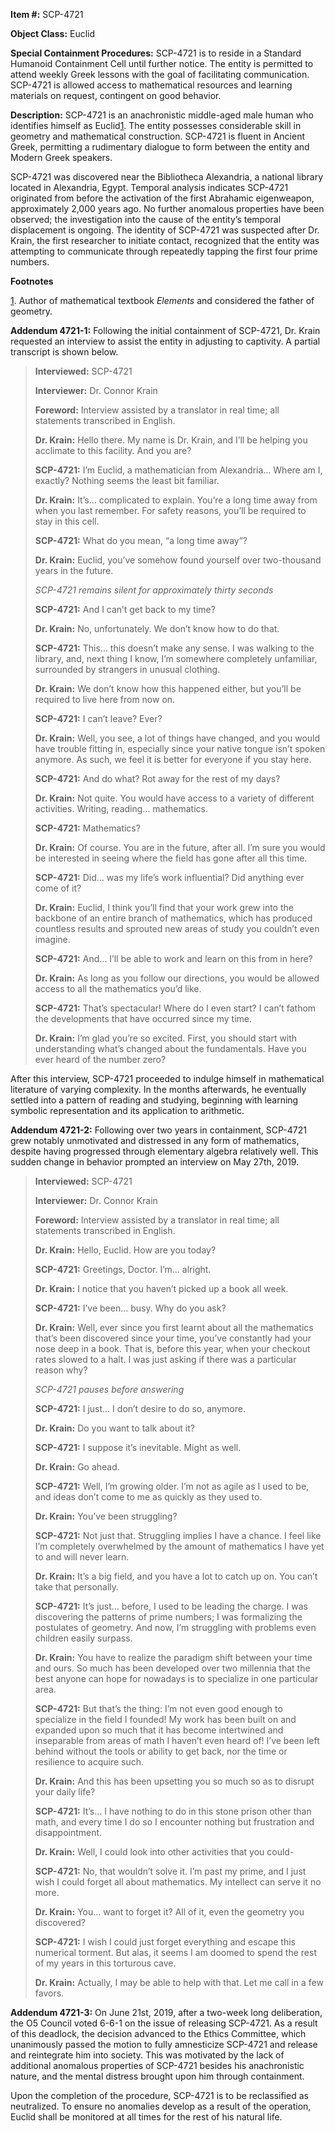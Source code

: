 **Item #:** SCP-4721

**Object Class:** Euclid

**Special Containment Procedures:** SCP-4721 is to reside in a Standard Humanoid Containment Cell until further notice. The entity is permitted to attend weekly Greek lessons with the goal of facilitating communication. SCP-4721 is allowed access to mathematical resources and learning materials on request, contingent on good behavior.

**Description:** SCP-4721 is an anachronistic middle-aged male human who identifies himself as Euclid[1](javascript:;). The entity possesses considerable skill in geometry and mathematical construction. SCP-4721 is fluent in Ancient Greek, permitting a rudimentary dialogue to form between the entity and Modern Greek speakers.

SCP-4721 was discovered near the Bibliotheca Alexandria, a national library located in Alexandria, Egypt. Temporal analysis indicates SCP-4721 originated from before the activation of the first Abrahamic eigenweapon, approximately 2,000 years ago. No further anomalous properties have been observed; the investigation into the cause of the entity’s temporal displacement is ongoing. The identity of SCP-4721 was suspected after Dr. Krain, the first researcher to initiate contact, recognized that the entity was attempting to communicate through repeatedly tapping the first four prime numbers.

**Footnotes**  

[1](javascript:;). Author of mathematical textbook _Elements_ and considered the father of geometry.

**Addendum 4721-1:** Following the initial containment of SCP-4721, Dr. Krain requested an interview to assist the entity in adjusting to captivity. A partial transcript is shown below.

> **Interviewed:** SCP-4721
> 
> **Interviewer:** Dr. Connor Krain
> 
> **Foreword:** Interview assisted by a translator in real time; all statements transcribed in English.
> 
> **<Begin Log>**
> 
> **Dr. Krain:** Hello there. My name is Dr. Krain, and I’ll be helping you acclimate to this facility. And you are?
> 
> **SCP-4721:** I’m Euclid, a mathematician from Alexandria… Where am I, exactly? Nothing seems the least bit familiar.
> 
> **Dr. Krain:** It’s… complicated to explain. You’re a long time away from when you last remember. For safety reasons, you’ll be required to stay in this cell.
> 
> **SCP-4721:** What do you mean, “a long time away”?
> 
> **Dr. Krain:** Euclid, you’ve somehow found yourself over two-thousand years in the future.
> 
> _SCP-4721 remains silent for approximately thirty seconds_
> 
> **SCP-4721:** And I can’t get back to my time?
> 
> **Dr. Krain:** No, unfortunately. We don’t know how to do that.
> 
> **SCP-4721:** This… this doesn’t make any sense. I was walking to the library, and, next thing I know, I’m somewhere completely unfamiliar, surrounded by strangers in unusual clothing.
> 
> **Dr. Krain:** We don’t know how this happened either, but you’ll be required to live here from now on.
> 
> **SCP-4721:** I can’t leave? Ever?
> 
> **Dr. Krain:** Well, you see, a lot of things have changed, and you would have trouble fitting in, especially since your native tongue isn’t spoken anymore. As such, we feel it is better for everyone if you stay here.
> 
> **SCP-4721:** And do what? Rot away for the rest of my days?
> 
> **Dr. Krain:** Not quite. You would have access to a variety of different activities. Writing, reading… mathematics.
> 
> **SCP-4721:** Mathematics?
> 
> **Dr. Krain:** Of course. You are in the future, after all. I’m sure you would be interested in seeing where the field has gone after all this time.
> 
> **SCP-4721:** Did… was my life’s work influential? Did anything ever come of it?
> 
> **Dr. Krain:** Euclid, I think you’ll find that your work grew into the backbone of an entire branch of mathematics, which has produced countless results and sprouted new areas of study you couldn’t even imagine.
> 
> **SCP-4721:** And… I’ll be able to work and learn on this from in here?
> 
> **Dr. Krain:** As long as you follow our directions, you would be allowed access to all the mathematics you’d like.
> 
> **SCP-4721:** That’s spectacular! Where do I even start? I can’t fathom the developments that have occurred since my time.
> 
> **Dr. Krain:** I’m glad you’re so excited. First, you should start with understanding what’s changed about the fundamentals. Have you ever heard of the number zero?
> 
> **<End Log>**

After this interview, SCP-4721 proceeded to indulge himself in mathematical literature of varying complexity. In the months afterwards, he eventually settled into a pattern of reading and studying, beginning with learning symbolic representation and its application to arithmetic.

**Addendum 4721-2:** Following over two years in containment, SCP-4721 grew notably unmotivated and distressed in any form of mathematics, despite having progressed through elementary algebra relatively well. This sudden change in behavior prompted an interview on May 27th, 2019.

> **Interviewed:** SCP-4721
> 
> **Interviewer:** Dr. Connor Krain
> 
> **Foreword:** Interview assisted by a translator in real time; all statements transcribed in English.
> 
> **<Begin Log>**
> 
> **Dr. Krain:** Hello, Euclid. How are you today?
> 
> **SCP-4721:** Greetings, Doctor. I’m… alright.
> 
> **Dr. Krain:** I notice that you haven’t picked up a book all week.
> 
> **SCP-4721:** I’ve been… busy. Why do you ask?
> 
> **Dr. Krain:** Well, ever since you first learnt about all the mathematics that’s been discovered since your time, you’ve constantly had your nose deep in a book. That is, before this year, when your checkout rates slowed to a halt. I was just asking if there was a particular reason why?
> 
> _SCP-4721 pauses before answering_
> 
> **SCP-4721:** I just… I don’t desire to do so, anymore.
> 
> **Dr. Krain:** Do you want to talk about it?
> 
> **SCP-4721:** I suppose it’s inevitable. Might as well.
> 
> **Dr. Krain:** Go ahead.
> 
> **SCP-4721:** Well, I’m growing older. I’m not as agile as I used to be, and ideas don’t come to me as quickly as they used to.
> 
> **Dr. Krain:** You’ve been struggling?
> 
> **SCP-4721:** Not just that. Struggling implies I have a chance. I feel like I’m completely overwhelmed by the amount of mathematics I have yet to and will never learn.
> 
> **Dr. Krain:** It’s a big field, and you have a lot to catch up on. You can’t take that personally.
> 
> **SCP-4721:** It’s just… before, I used to be leading the charge. I was discovering the patterns of prime numbers; I was formalizing the postulates of geometry. And now, I’m struggling with problems even children easily surpass.
> 
> **Dr. Krain:** You have to realize the paradigm shift between your time and ours. So much has been developed over two millennia that the best anyone can hope for nowadays is to specialize in one particular area.
> 
> **SCP-4721:** But that’s the thing: I’m not even good enough to specialize in the field I founded! My work has been built on and expanded upon so much that it has become intertwined and inseparable from areas of math I haven’t even heard of! I’ve been left behind without the tools or ability to get back, nor the time or resilience to acquire such.
> 
> **Dr. Krain:** And this has been upsetting you so much so as to disrupt your daily life?
> 
> **SCP-4721:** It’s… I have nothing to do in this stone prison other than math, and every time I do so I encounter nothing but frustration and disappointment.
> 
> **Dr. Krain:** Well, I could look into other activities that you could-
> 
> **SCP-4721:** No, that wouldn’t solve it. I’m past my prime, and I just wish I could forget all about mathematics. My intellect can serve it no more.
> 
> **Dr. Krain:** You… want to forget it? All of it, even the geometry you discovered?
> 
> **SCP-4721:** I wish I could just forget everything and escape this numerical torment. But alas, it seems I am doomed to spend the rest of my years in this torturous cave.
> 
> **Dr. Krain:** Actually, I may be able to help with that. Let me call in a few favors.
> 
> **<End Log>**

**Addendum 4721-3:** On June 21st, 2019, after a two-week long deliberation, the O5 Council voted 6-6-1 on the issue of releasing SCP-4721. As a result of this deadlock, the decision advanced to the Ethics Committee, which unanimously passed the motion to fully amnesticize SCP-4721 and release and reintegrate him into society. This was motivated by the lack of additional anomalous properties of SCP-4721 besides his anachronistic nature, and the mental distress brought upon him through containment.

Upon the completion of the procedure, SCP-4721 is to be reclassified as neutralized. To ensure no anomalies develop as a result of the operation, Euclid shall be monitored at all times for the rest of his natural life.